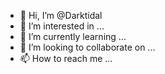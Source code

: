- 👋 Hi, I’m @Darktidal
- 👀 I’m interested in ...
- 🌱 I’m currently learning ...
- 💞️ I’m looking to collaborate on ...
- 📫 How to reach me ...

<!---
Darktidal/Darktidal is a ✨ special ✨ repository because its `README.md` (this file) appears on your GitHub profile.
You can click the Preview link to take a look at your changes.
--->
